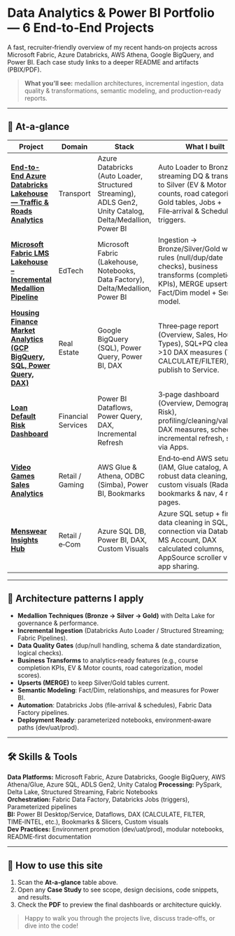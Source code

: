 # Data Analytics & Power BI Portfolio — 6 End‑to‑End Projects

A fast, recruiter‑friendly overview of my recent hands‑on projects across Microsoft Fabric, Azure Databricks, AWS Athena, Google BigQuery, and Power BI. Each case study links to a deeper README and artifacts (PBIX/PDF).

> **What you’ll see:** medallion architectures, incremental ingestion, data quality & transformations, semantic modeling, and production‑ready reports.

---

## 🔎 At‑a‑glance

| Project | Domain | Stack | What I built | Links |
|---|---|---|---|---|
| **[End-to-End Azure Databricks Lakehouse — Traffic & Roads Analytics](https://github.com/khanhmdinh/khanhmdinh.github.io/tree/main/01_End-to-End%20Azure%20Databricks%20Lakehouse%20%E2%80%93%20Traffic%20%26%20Roads%20Analytics)** | Transport | Azure Databricks (Auto Loader, Structured Streaming), ADLS Gen2, Unity Catalog, Delta/Medallion, Power BI | Auto Loader to Bronze, streaming DQ & transforms to Silver (EV & Motor counts, road categories), Gold tables, Jobs + File‑arrival & Schedule triggers. | [Case Study](https://github.com/khanhmdinh/khanhmdinh.github.io/blob/main/01_End-to-End%20Azure%20Databricks%20Lakehouse%20%E2%80%93%20Traffic%20%26%20Roads%20Analytics/README.md) · [PDF](docs/pdfs/Databricks_Traffic_Roads.pdf) |
| **[Microsoft Fabric LMS Lakehouse – Incremental Medallion Pipeline](https://github.com/khanhmdinh/khanhmdinh.github.io/tree/main/02_Microsoft%20Fabric%20LMS%20Lakehouse%20%E2%80%93%20Incremental%20Medallion%20Pipeline)** | EdTech | Microsoft Fabric (Lakehouse, Notebooks, Data Factory), Delta/Medallion, Power BI | Ingestion → Bronze/Silver/Gold with DQ rules (null/dup/date checks), business transforms (completion KPIs), MERGE upserts, Fact/Dim model + Semantic model. | [Case Study](https://github.com/khanhmdinh/khanhmdinh.github.io/blob/main/02_Microsoft%20Fabric%20LMS%20Lakehouse%20%E2%80%93%20Incremental%20Medallion%20Pipeline/README.md) · [PDF](docs/pdfs/Fabric_LMS.pdf) |
| **[Housing Finance Market Analytics (GCP BigQuery, SQL, Power Query, DAX)](https://github.com/khanhmdinh/khanhmdinh.github.io/tree/main/03_Housing%20Finance%20Market%20Analytics)** | Real Estate | Google BigQuery (SQL), Power Query, Power BI, DAX | Three‑page report (Overview, Sales, House Types), SQL+PQ cleaning, >10 DAX measures (YoY, CALCULATE/FILTER), publish to Service. | [Case Study]([projects/housing-bigquery/README.md](https://github.com/khanhmdinh/khanhmdinh.github.io/blob/main/03_Housing%20Finance%20Market%20Analytics/README.md)) · [Slides](docs/pdfs/Housing.pdf) |
| **[Loan Default Risk Dashboard](https://github.com/khanhmdinh/khanhmdinh.github.io/tree/main/04_Loan%20Default%20Project)** | Financial Services | Power BI Dataflows, Power Query, DAX, Incremental Refresh | 3‑page dashboard (Overview, Demographics, Risk), profiling/cleaning/validation, DAX measures, scheduled + incremental refresh, share via Apps. | [Case Study](https://github.com/khanhmdinh/khanhmdinh.github.io/blob/main/04_Loan%20Default%20Project/README.md) · [Slides](docs/pdfs/Loan_Default.pdf) |
| **[Video Games Sales Analytics](https://github.com/khanhmdinh/khanhmdinh.github.io/tree/main/05_Video%20Games%20Project)** | Retail / Gaming | AWS Glue & Athena, ODBC (Simba), Power BI, Bookmarks | End‑to‑end AWS setup (IAM, Glue catalog, Athena), robust data cleaning, custom visuals (Radar), bookmarks & nav, 4 report pages. | [Case Study](https://github.com/khanhmdinh/khanhmdinh.github.io/blob/main/05_Video%20Games%20Project/README.md) · [Slides](docs/pdfs/Video_Games_Athena.pdf) |
| **[Menswear Insights Hub](https://github.com/khanhmdinh/khanhmdinh.github.io/tree/main/06_Menswear%20Insights%20Hub)** | Retail / e‑Com | Azure SQL DB, Power BI, DAX, Custom Visuals | Azure SQL setup + firewall, data cleaning in SQL, connection via Database & MS Account, DAX calculated columns, AppSource scroller visual, app sharing. | [Case Study]([projects/menswear-azure-sql/README.md](https://github.com/khanhmdinh/khanhmdinh.github.io/blob/main/06_Menswear%20Insights%20Hub/README.md)) · [Slides](docs/pdfs/Menswear.pdf) |

---

## 🧱 Architecture patterns I apply

- **Medallion Techniques (Bronze → Silver → Gold)** with Delta Lake for governance & performance.
- **Incremental Ingestion** (Databricks Auto Loader / Structured Streaming; Fabric Pipelines).
- **Data Quality Gates** (dup/null handling, schema & date standardization, logical checks).
- **Business Transforms** to analytics‑ready features (e.g., course completion KPIs, EV & Motor counts, road categorization, model scores).
- **Upserts (MERGE)** to keep Silver/Gold tables current.
- **Semantic Modeling**: Fact/Dim, relationships, and measures for Power BI.
- **Automation**: Databricks Jobs (file‑arrival & schedules), Fabric Data Factory pipelines.
- **Deployment Ready**: parameterized notebooks, environment‑aware paths (dev/uat/prod).

---

## 🛠️ Skills & Tools

**Data Platforms:** Microsoft Fabric, Azure Databricks, Google BigQuery, AWS Athena/Glue, Azure SQL, ADLS Gen2, Unity Catalog 
**Processing:** PySpark, Delta Lake, Structured Streaming, Fabric Notebooks  
**Orchestration:** Fabric Data Factory, Databricks Jobs (triggers), Parameterized pipelines  
**BI:** Power BI Desktop/Service, Dataflows, DAX (CALCULATE, FILTER, TIME‑INTEL, etc.), Bookmarks & Slicers, Custom visuals  
**Dev Practices:** Environment promotion (dev/uat/prod), modular notebooks, README‑first documentation

---

## 🚀 How to use this site

1. Scan the **At‑a‑glance** table above.  
2. Open any **Case Study** to see scope, design decisions, code snippets, and results.  
3. Check the **PDF** to preview the final dashboards or architecture quickly.  

> Happy to walk you through the projects live, discuss trade‑offs, or dive into the code!
